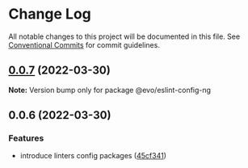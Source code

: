 # Change Log

All notable changes to this project will be documented in this file.
See [Conventional Commits](https://conventionalcommits.org) for commit guidelines.

## [0.0.7](https://github.com/evotor/evo-frontend-linters/compare/@evo/eslint-config-ng@0.0.6...@evo/eslint-config-ng@0.0.7) (2022-03-30)

**Note:** Version bump only for package @evo/eslint-config-ng





## 0.0.6 (2022-03-30)


### Features

* introduce linters config packages ([45cf341](https://github.com/evotor/evo-frontend-linters/commit/45cf341cbe22ae1d79d781fbf133714a00f61cfd))
